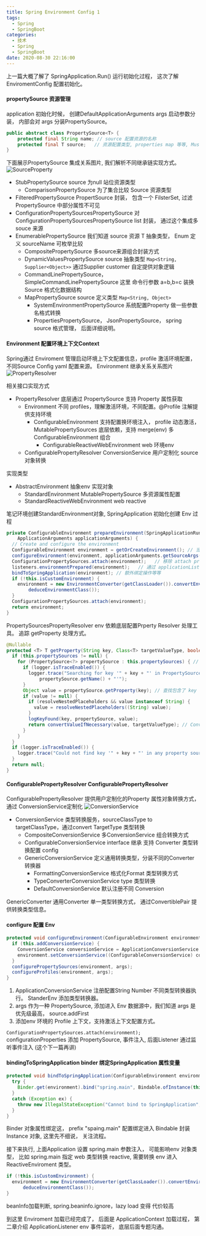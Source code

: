 ```yaml
---
title: Spring Environment Config 1
tags:
  - Spring
  - SpringBoot
categories:
  - 技术
  - Spring
  - SpringBoot
date: 2020-08-30 22:16:00
---
```



上一篇大概了解了 SpringApplication.Run() 运行初始化过程， 这次了解 EnviromentConfig 配置初始化。

#### propertySource 资源管理

application 初始化时候， 创建DefaultApplicationArguments args 启动参数分装， 内部会对 args 分装PropertySource。

```java
public abstract class PropertySource<T> {
    protected final String name; // source 配置资源的名称
    protected final T source;   // 资源配置类型, properties map 等等, MustableProperty 管理 name - sourceProperty 映射关系。
}
```

下面展示PropertySource 集成关系图片, 我们解析不同继承链实现方式。
![SourceProperty](/images/20200831/PropertySource.png)

- StubPropertySource source 为null 站位资源类型
  - ComparisonPropertySource 为了集合比较 Source 资源类型
- FilteredPropertySource PropertSource 封装， 包含一个 FilsterSet, 过滤PropertySource 中部分属性不可见
- ConfigurationPropertySourcesPropertySource 对 ConfigurationPropertySourcesPropertySource list 封装， 通过这个集成多souce 来源
- EnumerablePropertySource 我们知道 source 资源 T 抽象类型， Enum 定义 sourceName 可枚举比较
  - CompositePropertySource 多source来源组合封装方式
  - DynamicValuesPropertySource source 抽象类型 ```Map<String, Supplier<Object>>``` 通过Supplier customer 自定提供对象逻辑
  - CommandLinePropertySource，SimpleCommandLinePropertySource 这里 命令行参数 a=b,b=c 装换Source 格式化数据结构
  - MapPropertySource source 定义类型 ```Map<String, Object>```
    - SystemEnvironmentPropertySource 系统配置Property 做一些参数名格式转换
    - PropertiesPropertySource， JsonPropertySource， spring source 格式管理， 后面详细说明。

#### Environment 配置环境上下文Context

Spring通过 Enviroment 管理启动环境上下文配置信息，profile 激活环境配置，不同Source Config yaml 配置来源。
Environment 继承关系关系图片 ![PropertyResolver](/images/20200831/PropertyResolver.png)

相关接口实现方式

- PropertyResolver 底层通过 PropertySource 支持 Property 属性获取
  - Environment 不同 profiles，理解激活环境，不同配置。@Profile 注解提供支持环境
    - ConfigurableEnvironment 支持配置换环境注入， profile 动态激活，MutablePropertySources 底层依赖，支持 merge(env) 多ConfigurableEnvironment 组合
      - ConfigurableReactiveWebEnvironment web 环境env
  - ConfigurablePropertyResolver ConversionService 用户定制化 source 对象转换

实现类型

- AbstractEnvironment 抽象env 实现对象
  - StandardEnvironment MutablePropertySource 多资源属性配置
  - StandardReactiveWebEnvironment web reactive

笔记环境创建StandardEnvironment对象, SpringApplication 初始化创建 Env 过程

```java
private ConfigurableEnvironment prepareEnvironment(SpringApplicationRunListeners listeners,
    ApplicationArguments applicationArguments) {
  // Create and configure the environment
  ConfigurableEnvironment environment = getOrCreateEnvironment(); // 当前App 类型， 创建对应的Env
  configureEnvironment(environment, applicationArguments.getSourceArgs()); // SpringApplication 添加添加环境启动一些 Env 配置信息
  ConfigurationPropertySources.attach(environment);   // 移除 attach properties 后面说
  listeners.environmentPrepared(environment);   // 通过 applicationListener env 加载对应的EnvProcessor
  bindToSpringApplication(environment); // 额外绑定操作等等
  if (!this.isCustomEnvironment) {
    environment = new EnvironmentConverter(getClassLoader()).convertEnvironmentIfNecessary(environment,
        deduceEnvironmentClass());
  }
  ConfigurationPropertySources.attach(environment);
  return environment;
}
```

PropertySourcesPropertyResolver env 依赖底层配置Prperty Resolver 处理工具。 追踪 getProperty 处理方式。

```java
@Nullable
protected <T> T getProperty(String key, Class<T> targetValueType, boolean resolveNestedPlaceholders) {
  if (this.propertySources != null) {
    for (PropertySource<?> propertySource : this.propertySources) { // 遍历所有的PropertySouce 资源列表内容，之前说过
      if (logger.isTraceEnabled()) {
        logger.trace("Searching for key '" + key + "' in PropertySource '" +
            propertySource.getName() + "'");
      }
      Object value = propertySource.getProperty(key); // 查找包含了 key 的 PropertySource value
      if (value != null) {
        if (resolveNestedPlaceholders && value instanceof String) {
          value = resolveNestedPlaceholders((String) value);
        }
        logKeyFound(key, propertySource, value);
        return convertValueIfNecessary(value, targetValueType); // ConversionService objectValue 进行数据转换
      }
    }
  }
  if (logger.isTraceEnabled()) {
    logger.trace("Could not find key '" + key + "' in any property source");
  }
  return null;
}
```

#### ConfigurablePropertyResolver ConfigurablePropertyResolver

ConfigurablePropertyResolver 提供用户定制化的Property 属性对象转换方式， 通过 ConversionService定制化
![ConversionService](/images/20200831/ConversionService.png)

- ConversionService 类型转换服务，sourceClassType to targetClassType，通过convert TargetType 类型转换
  - CompositeConversionService 多ConversionService 组合转换方式
  - ConfigurableConversionService interface 继承 支持 Converter 类型转换配置 config
  - GenericConversionService 定义通用转换类型，分装不同的Converter 转换器
    - FormattingConversionService 格式化Format 类型转换方式
    - TypeConverterConversionService type 类型转换
    - DefaultConversionService 默认注册不同 Conversion

GenericConverter 通用Converter 单一类型转换方式， 通过ConvertiblePair 提供转换类型信息。

#### configure 配置 Env

```java
protected void configureEnvironment(ConfigurableEnvironment environment, String[] args) {
  if (this.addConversionService) {
    ConversionService conversionService = ApplicationConversionService.getSharedInstance();
    environment.setConversionService((ConfigurableConversionService) conversionService);  // env 注册 ConversionService
  }
  configurePropertySources(environment, args);
  configureProfiles(environment, args);
}
```

1. ApplicationConversionService 注册配置String Number 不同类型转换器执行。 StanderEnv 添加类型转换器。
2. args 作为一种 PropertySource, 添加进入 Env 数据源中，我们知道 args 是优先级最高， source.addFirst
3. 添加env 环境的 Profile 上下文，支持激活上下文配置方式。

```ConfigurationPropertySources.attach(environment);``` configurationProperties 添加 PropertySource, 事件注入, 后面Listener 通过监听事件注入 (这个下一篇再讲)

#### bindingToSpringApplication binder 绑定SpringApplication 属性变量

```java
protected void bindToSpringApplication(ConfigurableEnvironment environment) {
  try {
    Binder.get(environment).bind("spring.main", Bindable.ofInstance(this));  // spring.main 配置内容 绑定我们 SpringApplication 中
  }
  catch (Exception ex) {
    throw new IllegalStateException("Cannot bind to SpringApplication", ex);
  }
}
```

Binder 对象属性绑定这， prefix "spaing.main" 配置绑定进入 Bindable 封装Instance 对象, 这里先不细说， 关注流程。

接下来执行, 上面Application 设置 spring.main 参数注入， 可能影响env 对象类型， 比如 spring.main 指定 web 类型转换 reactive, 需要转换 env 进入 ReactiveEnviroment 类型。

```java
if (!this.isCustomEnvironment) {
  environment = new EnvironmentConverter(getClassLoader()).convertEnvironmentIfNecessary(environment,
      deduceEnvironmentClass());
}
```

beanInfo加载判断, spring.beaninfo.ignore，lazy load 变得 代价较高

到这里 Enviroment 加载已经完成了， 后面是 ApplicationContext 加载过程， 第二章介绍 ApplicationListener env 事件监听， 底层后面专题沟通。
